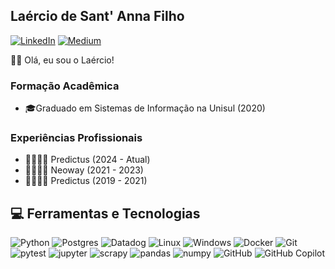 ## Laércio de Sant' Anna Filho

[![LinkedIn](https://img.shields.io/badge/LinkedIn-0A66C2?style=for-the-badge&logo=linkedin&logoWidth=15&logoColor=white)](https://www.linkedin.com/in/laercio-sfilho)
[![Medium](https://img.shields.io/badge/medium-000000?style=for-the-badge&logo=medium&logoWidth=15&logoColor=white)](https://laerciosantanna.medium.com)


👋🏼 Olá, eu sou o Laércio!

### Formação Acadêmica
- 🎓Graduado em Sistemas de Informação na Unisul (2020)

### Experiências Profissionais
- 🫱🏼‍🫲🏼 Predictus (2024 - Atual)
- 🫱🏼‍🫲🏼 Neoway (2021 - 2023)
- 🫱🏼‍🫲🏼 Predictus (2019 - 2021)

## 💻 Ferramentas e Tecnologias

![Python](https://img.shields.io/badge/Python-3776AB?style=for-the-badge&logo=python&logoWidth=15&logoColor=white)
![Postgres](https://img.shields.io/badge/Postgres-4169E1?style=for-the-badge&logo=postgresql&logoWidth=15&logoColor=white)
![Datadog](https://img.shields.io/badge/Datadog-632CA6?style=for-the-badge&logo=datadog&logoWidth=15&logoColor=white)
![Linux](https://img.shields.io/badge/Linux-FCC624?style=for-the-badge&logo=linux&logoWidth=15&logoColor=white)
![Windows](https://img.shields.io/badge/windows-0078D4?style=for-the-badge&logo=windows11&logoWidth=15&logoColor=white)
![Docker](https://img.shields.io/badge/Docker-2496ED?style=for-the-badge&logo=docker&logoWidth=15&logoColor=white)
![Git](https://img.shields.io/badge/Git-F05032?style=for-the-badge&logo=git&logoWidth=15&logoColor=white)
![pytest](https://img.shields.io/badge/pytest-0A9EDC?style=for-the-badge&logo=pytest&logoWidth=15&logoColor=white)
![jupyter](https://img.shields.io/badge/jupyter-F37626?style=for-the-badge&logo=jupyter&logoWidth=15&logoColor=white)
![scrapy](https://img.shields.io/badge/scrapy-60A839?style=for-the-badge&logo=scrapy&logoWidth=15&logoColor=white)
![pandas](https://img.shields.io/badge/pandas-150458?style=for-the-badge&logo=pandas&logoWidth=15&logoColor=white)
![numpy](https://img.shields.io/badge/numpy-013243?style=for-the-badge&logo=numpy&logoWidth=15&logoColor=white)
![GitHub](https://img.shields.io/badge/GitHub-181717?style=for-the-badge&logo=github&logoWidth=15&logoColor=white)
![GitHub Copilot](https://img.shields.io/badge/copilot-000000?style=for-the-badge&logoWidth=15&logo=githubcopilot&logoColor=white)
